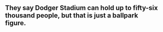 ## They say Dodger Stadium can hold up to fifty-six thousand people, but that is just a ballpark figure.
